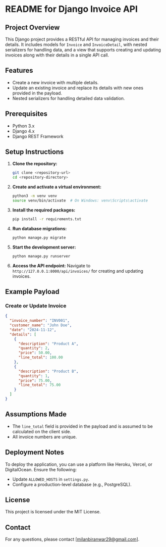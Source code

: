 # README for Django Invoice API

## Project Overview
This Django project provides a RESTful API for managing invoices and their details. It includes models for `Invoice` and `InvoiceDetail`, with nested serializers for handling data, and a view that supports creating and updating invoices along with their details in a single API call.

## Features
- Create a new invoice with multiple details.
- Update an existing invoice and replace its details with new ones provided in the payload.
- Nested serializers for handling detailed data validation.

## Prerequisites
- Python 3.x
- Django 4.x
- Django REST Framework

## Setup Instructions
1. **Clone the repository:**
   ```bash
   git clone <repository-url>
   cd <repository-directory>
   ```

2. **Create and activate a virtual environment:**
   ```bash
   python3 -m venv venv
   source venv/bin/activate  # On Windows: venv\Scripts\activate
   ```

3. **Install the required packages:**
   ```bash
   pip install -r requirements.txt
   ```

4. **Run database migrations:**
   ```bash
   python manage.py migrate
   ```

5. **Start the development server:**
   ```bash
   python manage.py runserver
   ```

6. **Access the API endpoint:**
   Navigate to `http://127.0.0.1:8000/api/invoices/` for creating and updating invoices.

## Example Payload
### Create or Update Invoice
```json
{
  "invoice_number": "INV001",
  "customer_name": "John Doe",
  "date": "2024-11-12",
  "details": [
    {
      "description": "Product A",
      "quantity": 2,
      "price": 50.00,
      "line_total": 100.00
    },
    {
      "description": "Product B",
      "quantity": 1,
      "price": 75.00,
      "line_total": 75.00
    }
  ]
}
```

## Assumptions Made
- The `line_total` field is provided in the payload and is assumed to be calculated on the client side.
- All invoice numbers are unique.

## Deployment Notes
To deploy the application, you can use a platform like Heroku, Vercel, or DigitalOcean. Ensure the following:
- Update `ALLOWED_HOSTS` in `settings.py`.
- Configure a production-level database (e.g., PostgreSQL).

## License
This project is licensed under the MIT License.

## Contact
For any questions, please contact [milanbiranwar29@gmail.com].
